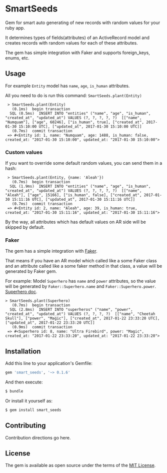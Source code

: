# SmartSeeds
Gem for smart auto generating of new records with random values for your ruby app.

It determines types of fields(attributes) of an ActiveRecord model and creates records with random values for each of these attributes.

The gem has simple integration with Faker and supports foreign_keys, enums, etc.

## Usage

For example `Entity` model has `name`, `age`, `is_human` attributes.

All you need to do is run this command: `SmartSeeds.plant(Entity)`
```
 > SmartSeeds.plant(Entity)
   (0.1ms)  begin transaction
  SQL (0.5ms)  INSERT INTO "entities" ("name", "age", "is_human", "created_at", "updated_at") VALUES (?, ?, ?, ?, ?)  [["name", "Numquam"], ["age", 60246], ["is_human", true], ["created_at", 2017-01-30 15:10:00 UTC], ["updated_at", 2017-01-30 15:10:00 UTC]]
   (0.7ms)  commit transaction
 => #<Entity id: 1, name: "Numquam", age: 1488, is_human: false, created_at: "2017-01-30 15:10:00", updated_at: "2017-01-30 15:10:00"> 
```
### Custom values
If you want to override some default random values, you can send them in a hash:

```
 > SmartSeeds.plant(Entity, {name: 'Aleah'})
   (0.7ms)  begin transaction
  SQL (1.9ms)  INSERT INTO "entities" ("name", "age", "is_human", "created_at", "updated_at") VALUES (?, ?, ?, ?, ?)  [["name", "Aleah"], ["age", 15166], ["is_human", false], ["created_at", 2017-01-30 15:11:16 UTC], ["updated_at", 2017-01-30 15:11:16 UTC]]
   (0.7ms)  commit transaction
 => #<Entity id: 2, name: "Aleah", age: 39, is_human: true, created_at: "2017-01-30 15:11:16", updated_at: "2017-01-30 15:11:16">
```

By the way, all attributes which has default values on AR side will be skipped by default.

### Faker
The gem has a simple integration with [Faker](https://github.com/stympy/faker).

That means if you have an AR model which called like a some Faker class and an attribute called like a some faker method in that class, 
a value will be generated by Faker gem. 

For example: Model `Superhero` has `name` and `power` attributes, so the value will be generated by `Faker::Superhero.name` and `Faker::Superhero.power`. [Superhero doc](https://github.com/stympy/faker/blob/master/doc/superhero.md).
```
> SmartSeeds.plant(Superhero)
   (0.7ms)  begin transaction
  SQL (2.8ms)  INSERT INTO "superheros" ("name", "power", "created_at", "updated_at") VALUES (?, ?, ?, ?)  [["name", "Cheetah Skull"], ["power", "Magic"], ["created_at", 2017-01-22 23:33:20 UTC], ["updated_at", 2017-01-22 23:33:20 UTC]]
   (0.9ms)  commit transaction
 => #<Superhero id: 8, name: "Ultra Firebird", power: "Magic", created_at: "2017-01-22 23:33:20", updated_at: "2017-01-22 23:33:20"> 

```

## Installation
Add this line to your application's Gemfile:

```ruby
gem 'smart_seeds', '~> 0.1.6'
```

And then execute:
```bash
$ bundle
```

Or install it yourself as:
```bash
$ gem install smart_seeds
```

## Contributing
Contribution directions go here.

## License
The gem is available as open source under the terms of the [MIT License](http://opensource.org/licenses/MIT).
